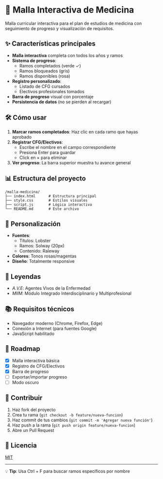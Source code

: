# 🏥 Malla Interactiva de Medicina

Malla curricular interactiva para el plan de estudios de medicina con seguimiento de progreso y visualización de requisitos.

## ✨ Características principales

- **Malla interactiva** completa con todos los años y ramos
- **Sistema de progreso**:
  - Ramos completados (verde ✓)
  - Ramos bloqueados (gris)
  - Ramos disponibles (rosa)
- **Registro personalizado**:
  - Listado de CFG cursados
  - Electivos profesionales tomados
- **Barra de progreso** visual con porcentaje
- **Persistencia de datos** (no se pierden al recargar)

## 🛠️ Cómo usar

1. **Marcar ramos completados**: Haz clic en cada ramo que hayas aprobado
2. **Registrar CFG/Electivos**:
   - Escribe el nombre en el campo correspondiente
   - Presiona Enter para guardar
   - Click en × para eliminar
3. **Ver progreso**: La barra superior muestra tu avance general

## 📊 Estructura del proyecto

```
/malla-medicina/
├── index.html      # Estructura principal
├── style.css       # Estilos visuales
├── script.js       # Lógica interactiva
└── README.md       # Este archivo
```

## 🎨 Personalización

- **Fuentes**:
  - Títulos: Lobster
  - Ramos: Solway (20px)
  - Contenido: Raleway
- **Colores**: Tonos rosas/magentas
- **Diseño**: Totalmente responsive

## 📝 Leyendas

- *A.V.E*: Agentes Vivos de la Enfermedad
- *MIIM*: Módulo Integrado Interdisciplinario y Multiprofesional


## 📚 Requisitos técnicos

- Navegador moderno (Chrome, Firefox, Edge)
- Conexión a Internet (para fuentes Google)
- JavaScript habilitado

## 🚀 Roadmap

- [x] Malla interactiva básica
- [x] Registro de CFG/Electivos
- [x] Barra de progreso
- [ ] Exportar/importar progreso
- [ ] Modo oscuro

## 🤝 Contribuir

1. Haz fork del proyecto
2. Crea tu rama (`git checkout -b feature/nueva-funcion`)
3. Haz commit de tus cambios (`git commit -m 'Agregar nueva función'`)
4. Haz push a la rama (`git push origin feature/nueva-funcion`)
5. Abre un Pull Request

## 📜 Licencia

[MIT](https://choosealicense.com/licenses/mit/)

---

💡 **Tip**: Usa Ctrl + F para buscar ramos específicos por nombre
